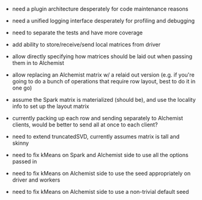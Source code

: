 * need a plugin architecture desperately for code maintenance reasons
* need a unified logging interface desperately for profiling and debugging
* need to separate the tests and have more coverage

* add ability to store/receive/send local matrices from driver
* allow directly specifying how matrices should be laid out when passing them in to Alchemist
* allow replacing an Alchemist matrix w/ a relaid out version (e.g. if you're going to do a bunch of operations that require row layout, best to do it in one go)

* assume the Spark matrix is materialized (should be), and use the locality info to set up the layout matrix
* currently packing up each row and sending separately to Alchemist clients, would be better to send all at once to each client?

* need to extend truncatedSVD, currently assumes matrix is tall and skinny
* need to fix kMeans on Spark and Alchemist side to use all the options passed in
* need to fix kMeans on Alchemist side to use the seed appropriately on driver and workers
* need to fix kMeans on Alchemist side to use a non-trivial default seed
